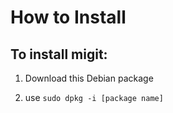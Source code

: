 How to Install
================
To install migit:
--------------------
1. Download this Debian package

2. use `sudo dpkg -i [package name]`

